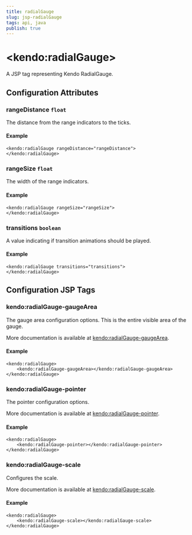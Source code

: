 ```yaml
---
title: radialGauge
slug: jsp-radialGauge
tags: api, java
publish: true
---
```


# \<kendo:radialGauge\>
A JSP tag representing Kendo RadialGauge.

## Configuration Attributes

### rangeDistance `float`

The distance from the range indicators to the ticks.

#### Example
    <kendo:radialGauge rangeDistance="rangeDistance">
    </kendo:radialGauge>

### rangeSize `float`

The width of the range indicators.

#### Example
    <kendo:radialGauge rangeSize="rangeSize">
    </kendo:radialGauge>

### transitions `boolean`

A value indicating if transition animations should be played.

#### Example
    <kendo:radialGauge transitions="transitions">
    </kendo:radialGauge>


##  Configuration JSP Tags

### kendo:radialGauge-gaugeArea

The gauge area configuration options.
This is the entire visible area of the gauge.

More documentation is available at [kendo:radialGauge-gaugeArea](radialgauge/gaugearea).

#### Example

    <kendo:radialGauge>
        <kendo:radialGauge-gaugeArea></kendo:radialGauge-gaugeArea>
    </kendo:radialGauge>

### kendo:radialGauge-pointer

The pointer configuration options.

More documentation is available at [kendo:radialGauge-pointer](radialgauge/pointer).

#### Example

    <kendo:radialGauge>
        <kendo:radialGauge-pointer></kendo:radialGauge-pointer>
    </kendo:radialGauge>

### kendo:radialGauge-scale

Configures the scale.

More documentation is available at [kendo:radialGauge-scale](radialgauge/scale).

#### Example

    <kendo:radialGauge>
        <kendo:radialGauge-scale></kendo:radialGauge-scale>
    </kendo:radialGauge>

